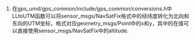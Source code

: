 1. 在gps_umd/gps_common/include/gps_common/conversions.h中LLtoUTM函数可以将sensor_msgs/NavSatFix格式中的经纬度转化为北向和东向的UTM坐标，格式对应geometry_msgs/Point中的x和y，其中的在值可以直接使用sensor_msgs/NavSatFix中的altitude.
